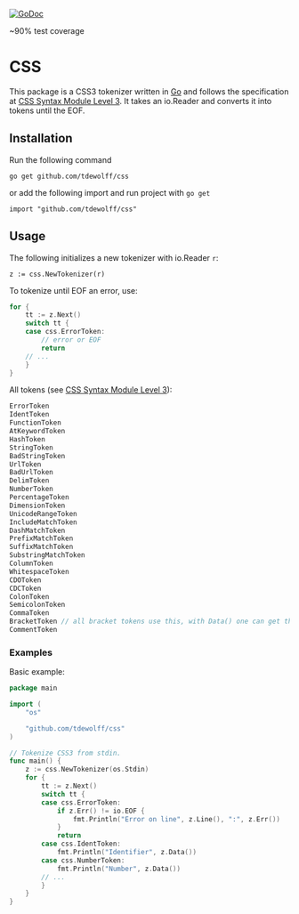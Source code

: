 [![GoDoc](http://godoc.org/github.com/tdewolff/css?status.svg)](http://godoc.org/github.com/tdewolff/css)

~90% test coverage

# CSS

This package is a CSS3 tokenizer written in [Go][1] and follows the specification at [CSS Syntax Module Level 3](http://www.w3.org/TR/css3-syntax/). It takes an io.Reader and converts it into tokens until the EOF.

## Installation

Run the following command

	go get github.com/tdewolff/css

or add the following import and run project with `go get`

	import "github.com/tdewolff/css"

## Usage
The following initializes a new tokenizer with io.Reader `r`:

	z := css.NewTokenizer(r)

To tokenize until EOF an error, use:
``` go
for {
	tt := z.Next()
	switch tt {
	case css.ErrorToken:
		// error or EOF
		return
	// ...
	}
}
```

All tokens (see [CSS Syntax Module Level 3](http://www.w3.org/TR/css3-syntax/)):
``` go
ErrorToken
IdentToken
FunctionToken
AtKeywordToken
HashToken
StringToken
BadStringToken
UrlToken
BadUrlToken
DelimToken
NumberToken
PercentageToken
DimensionToken
UnicodeRangeToken
IncludeMatchToken
DashMatchToken
PrefixMatchToken
SuffixMatchToken
SubstringMatchToken
ColumnToken
WhitespaceToken
CDOToken
CDCToken
ColonToken
SemicolonToken
CommaToken
BracketToken // all bracket tokens use this, with Data() one can get the actual bracket
CommentToken
```

### Examples
Basic example:
``` go
package main

import (
	"os"

	"github.com/tdewolff/css"
)

// Tokenize CSS3 from stdin.
func main() {
	z := css.NewTokenizer(os.Stdin)
	for {
		tt := z.Next()
		switch tt {
		case css.ErrorToken:
			if z.Err() != io.EOF {
				fmt.Println("Error on line", z.Line(), ":", z.Err())
			}
			return
		case css.IdentToken:
			fmt.Println("Identifier", z.Data())
		case css.NumberToken:
			fmt.Println("Number", z.Data())
		// ...
		}
	}
}
```

[1]: http://golang.org/ "Go Language"
